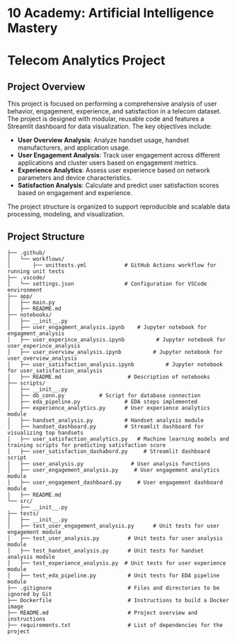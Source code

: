 # 10 Academy: Artificial Intelligence Mastery


# Telecom Analytics Project

## Project Overview

This project is focused on performing a comprehensive analysis of user behavior, engagement, experience, and satisfaction in a telecom dataset. The project is designed with modular, reusable code and features a Streamlit dashboard for data visualization. The key objectives include:

- **User Overview Analysis**: Analyze handset usage, handset manufacturers, and application usage.
- **User Engagement Analysis**: Track user engagement across different applications and cluster users based on engagement metrics.
- **Experience Analytics**: Assess user experience based on network parameters and device characteristics.
- **Satisfaction Analysis**: Calculate and predict user satisfaction scores based on engagement and experience.

The project structure is organized to support reproducible and scalable data processing, modeling, and visualization.

## Project Structure

```plaintext
├── .github/
│   └── workflows/
│       ├── unittests.yml            # GitHub Actions workflow for running unit tests
├── .vscode/
│   └── settings.json                # Configuration for VSCode environment
├── app/
│   ├── main.py
│   ├── README.md
├── notebooks/
│   ├── __init__.py
│   ├── user_engagment_analysis.ipynb    # Jupyter notebook for engagment_analysis
│   ├── user_experince_analysis.ipynb          # Jupyter notebook for user_experince_analysis
│   ├── user_overview_analysis.ipynb          # Jupyter notebook for user_overview_analysis
│   ├── user_satisfaction_analysis.ipynb          # Jupyter notebook for user_satisfaction_analysis
│   ├── README.md                     # Description of notebooks
├── scripts/
│   ├── __init__.py
│   ├── db_conn.py           # Script for database connection
│   ├── eda_pipeline.py              # EDA steps implemented 
│   ├── experience_analytics.py      # User experience analytics module
│   ├── handset_analysis.py          # Handset analysis module
│   ├── handset_dashboard.py         # Streamlit dashboard for visualizing top handsets
│   ├── user_satisfaction_analytics.py   # Machine learning models and training scripts for predicting satisfaction score
│   ├── user_satisfaction_dashabord.py     # Streamlit dashboard script
│   ├── user_analysis.py               # User analysis functions
│   ├── user_engagement_analysis.py     # User engagement analytics module
│   ├── user_engagement_dashboard.py     # User engagement dashboard module
│   ├── README.md
└── src/
    ├── __init__.py
├── tests/
│   ├── __init__.py
│   ├── test_user_engagement_analysis.py      # Unit tests for user engagement module
│   ├── test_user_analysis.py         # Unit tests for user analysis module
│   ├── test_handset_analysis.py      # Unit tests for handset analysis module
│   ├── test_experience_analysis.py  # Unit tests for user experience module
│   ├── test_eda_pipeline.py          # Unit tests for EDA pipeline module  
├── .gitignore                        # Files and directories to be ignored by Git
├── Dockerfile                        # Instructions to build a Docker image
├── README.md                         # Project overview and instructions
├── requirements.txt                  # List of dependencies for the project